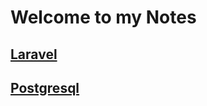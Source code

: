 # Welcome to my Notes

## [Laravel](https://github.com/martinjack/notes/blob/master/laravel.md)
## [Postgresql](https://github.com/martinjack/notes/blob/master/postgresql.md)